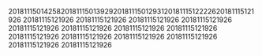 2018111501425820181115013929201811150129312018111512222620181115121926
20181115121926
20181115121926
20181115121926
20181115121926
20181115121926
20181115121926
20181115121926
20181115121926
20181115121926
20181115121926
20181115121926
20181115121926
20181115121926
20181115121926
